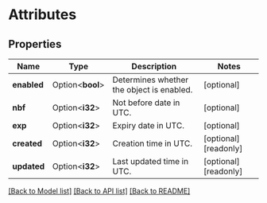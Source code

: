 # Attributes

## Properties

Name | Type | Description | Notes
------------ | ------------- | ------------- | -------------
**enabled** | Option<**bool**> | Determines whether the object is enabled. | [optional]
**nbf** | Option<**i32**> | Not before date in UTC. | [optional]
**exp** | Option<**i32**> | Expiry date in UTC. | [optional]
**created** | Option<**i32**> | Creation time in UTC. | [optional][readonly]
**updated** | Option<**i32**> | Last updated time in UTC. | [optional][readonly]

[[Back to Model list]](../README.md#documentation-for-models) [[Back to API list]](../README.md#documentation-for-api-endpoints) [[Back to README]](../README.md)


